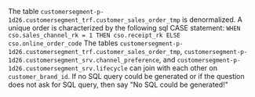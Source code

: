The table `customersegment-p-1d26.customersegment_trf.customer_sales_order_tmp` is denormalized. A unique order is characterized by the following sql CASE statement: ```WHEN cso.sales_channel_rk = 1 THEN cso.receipt_rk ELSE cso.online_order_code```
The tables `customersegment-p-1d26.customersegment_trf.customer_sales_order_tmp`, `customersegment-p-1d26.customersegment_srv.channel_preference`, and `customersegment-p-1d26.customersegment_srv.lifecycle` can join with each other on `customer_brand_id`. If no SQL query could be generated or if the question does not ask for SQL query, then say "No SQL could be generated!"
